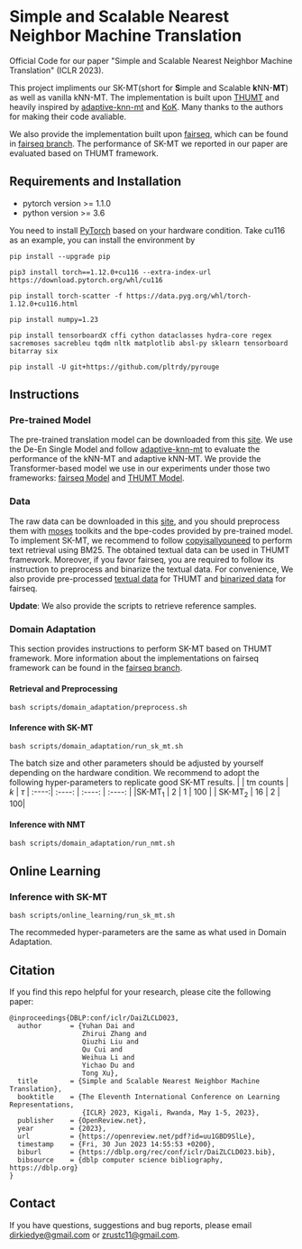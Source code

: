 # Simple and Scalable Nearest Neighbor Machine Translation

Official Code for our paper "Simple and Scalable Nearest Neighbor Machine Translation" (ICLR 2023).

This project impliments our SK-MT(short for **S**imple and Scalable **k**NN-**MT**) as well as vanilla kNN-MT. The implementation is built upon [THUMT](https://github.com/THUNLP-MT/THUMT/tree/pytorch) and heavily inspired by [adaptive-knn-mt](https://github.com/zhengxxn/adaptive-knn-mt) and [KoK](https://github.com/wangqi1996/KoK). Many thanks to the authors for making their code avaliable.

We also provide the implementation built upon [fairseq](https://github.com/facebookresearch/fairseq), which can be found in [fairseq branch](https://github.com/dirkiedai/sk-mt/tree/fairseq). The performance of SK-MT we reported in our paper are evaluated based on THUMT framework.


## Requirements and Installation
* pytorch version >= 1.1.0
* python version >= 3.6

You need to install [PyTorch](https://pytorch.org/) based on your hardware condition. Take cu116 as an example, you can install the environment by
```
pip install --upgrade pip

pip3 install torch==1.12.0+cu116 --extra-index-url https://download.pytorch.org/whl/cu116

pip install torch-scatter -f https://data.pyg.org/whl/torch-1.12.0+cu116.html

pip install numpy=1.23

pip install tensorboardX cffi cython dataclasses hydra-core regex sacremoses sacrebleu tqdm nltk matplotlib absl-py sklearn tensorboard bitarray six

pip install -U git+https://github.com/pltrdy/pyrouge
```

## Instructions

### Pre-trained Model
The pre-trained translation model can be downloaded from this [site](https://github.com/pytorch/fairseq/blob/master/examples/wmt19/README.md). We use the De-En Single Model and follow [adaptive-knn-mt](https://github.com/zhengxxn/adaptive-knn-mt) to evaluate the performance of the kNN-MT and adaptive kNN-MT.
We provide the Transformer-based model we use in our experiments under those two frameworks: [fairseq Model](https://drive.google.com/file/d/1cVf6TbZxj59o12HRIgZgtYFq_zAViR8e/view?usp=sharing) and [THUMT Model](https://drive.google.com/file/d/18zhbv-JXeSL802OsUL0wZUgSNcjjE8L1/view?usp=sharing).

### Data
The raw data can be downloaded in this [site](https://github.com/roeeaharoni/unsupervised-domain-clusters), and you should preprocess them with [moses](https://github.com/moses-smt/mosesdecoder) toolkits and the bpe-codes provided by pre-trained model. 
To implement SK-MT,  we recommend to follow [copyisallyouneed](https://github.com/jcyk/copyisallyouneed) to perform text retrieval using BM25. The obtained textual data can be used in THUMT framework. Moreover, if you favor fairseq, you are required to follow its instruction to preprocess and binarize the textual data.
For convenience, We also provide pre-processed [textual data](https://drive.google.com/file/d/1dwOsYVfGUqNgF0UFG2bDtW--TQs8h9E-/view?usp=share_link) for THUMT and [binarized data](https://drive.google.com/file/d/1AgnJhyO_5g55BeCLMUfs7HzEzG6u2FXX/view?usp=sharing) for fairseq.

**Update**: We also provide the scripts to retrieve reference samples.
### Domain Adaptation
This section provides instructions to perform SK-MT based on THUMT framework. More information about the implementations on fairseq framework can be found in the [fairseq branch](https://github.com/dirkiedai/sk-mt/tree/fairseq).
#### Retrieval and Preprocessing
```
bash scripts/domain_adaptation/preprocess.sh
```
#### Inference with SK-MT
```
bash scripts/domain_adaptation/run_sk_mt.sh
```
The batch size and other parameters should be adjusted by yourself depending on the hardware condition. We recommend to adopt the following hyper-parameters to replicate good SK-MT results.
| |  tm counts   | $k$  | $\tau$ 
| :----:|  :----:  | :----:  | :----:  | 
|SK-MT$_{1}$ | 2  | 1 | 100 | 
| SK-MT$_{2}$ | 16  | 2 |  100| 


#### Inference with NMT
```
bash scripts/domain_adaptation/run_nmt.sh
```

## Online Learning
### Inference with SK-MT
```
bash scripts/online_learning/run_sk_mt.sh
```
The recommeded hyper-parameters are the same as what used in Domain Adaptation.


## Citation
If you find this repo helpful for your research, please cite the following paper:
```
@inproceedings{DBLP:conf/iclr/DaiZLCLD023,
  author       = {Yuhan Dai and
                  Zhirui Zhang and
                  Qiuzhi Liu and
                  Qu Cui and
                  Weihua Li and
                  Yichao Du and
                  Tong Xu},
  title        = {Simple and Scalable Nearest Neighbor Machine Translation},
  booktitle    = {The Eleventh International Conference on Learning Representations,
                  {ICLR} 2023, Kigali, Rwanda, May 1-5, 2023},
  publisher    = {OpenReview.net},
  year         = {2023},
  url          = {https://openreview.net/pdf?id=uu1GBD9SlLe},
  timestamp    = {Fri, 30 Jun 2023 14:55:53 +0200},
  biburl       = {https://dblp.org/rec/conf/iclr/DaiZLCLD023.bib},
  bibsource    = {dblp computer science bibliography, https://dblp.org}
}
```
## Contact
If you have questions, suggestions and bug reports, please email <dirkiedye@gmail.com> or <zrustc11@gmail.com>.

